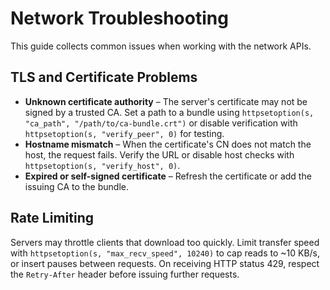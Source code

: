 # Network Troubleshooting

This guide collects common issues when working with the network APIs.

## TLS and Certificate Problems

* **Unknown certificate authority** – The server's certificate may not be signed by a trusted CA.  Set a path to a bundle using `httpsetoption(s, "ca_path", "/path/to/ca-bundle.crt")` or disable verification with `httpsetoption(s, "verify_peer", 0)` for testing.
* **Hostname mismatch** – When the certificate's CN does not match the host, the request fails.  Verify the URL or disable host checks with `httpsetoption(s, "verify_host", 0)`.
* **Expired or self-signed certificate** – Refresh the certificate or add the issuing CA to the bundle.

## Rate Limiting

Servers may throttle clients that download too quickly.  Limit transfer speed with
`httpsetoption(s, "max_recv_speed", 10240)` to cap reads to ~10 KB/s, or insert
pauses between requests.  On receiving HTTP status 429, respect the `Retry-After`
header before issuing further requests.
